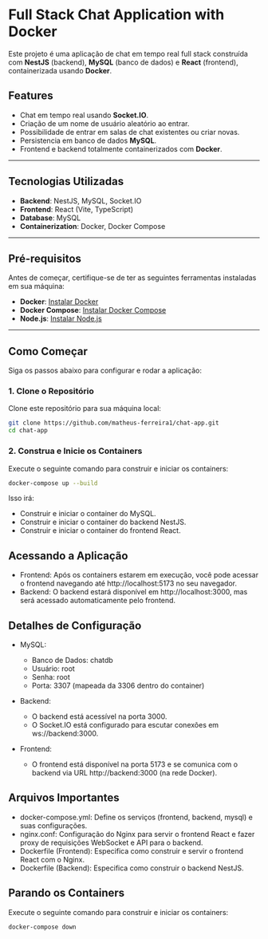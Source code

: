 # **Full Stack Chat Application with Docker**

Este projeto é uma aplicação de chat em tempo real full stack construída com **NestJS** (backend), **MySQL** (banco de dados) e **React** (frontend), containerizada usando **Docker**.

## **Features**

- Chat em tempo real usando **Socket.IO**.
- Criação de um nome de usuário aleatório ao entrar.
- Possibilidade de entrar em salas de chat existentes ou criar novas.
- Persistencia em banco de dados **MySQL**.
- Frontend e backend totalmente containerizados com **Docker**.

---

## **Tecnologias Utilizadas**

- **Backend**: NestJS, MySQL, Socket.IO
- **Frontend**: React (Vite, TypeScript)
- **Database**: MySQL
- **Containerization**: Docker, Docker Compose

---

## **Pré-requisitos**

Antes de começar, certifique-se de ter as seguintes ferramentas instaladas em sua máquina:

- **Docker**: [Instalar Docker](https://docs.docker.com/get-docker/)
- **Docker Compose**: [Instalar Docker Compose](https://docs.docker.com/compose/install/)
- **Node.js**: [Instalar Node.js](https://nodejs.org/)

---

## **Como Começar**

Siga os passos abaixo para configurar e rodar a aplicação:

### **1. Clone o Repositório**

Clone este repositório para sua máquina local:

```bash
git clone https://github.com/matheus-ferreira1/chat-app.git
cd chat-app
```

### **2. Construa e Inicie os Containers**

Execute o seguinte comando para construir e iniciar os containers:

```bash
docker-compose up --build
```

Isso irá:
- Construir e iniciar o container do MySQL.
- Construir e iniciar o container do backend NestJS.
- Construir e iniciar o container do frontend React.

## Acessando a Aplicação

- Frontend: Após os containers estarem em execução, você pode acessar o frontend navegando até http://localhost:5173 no seu navegador.
- Backend: O backend estará disponível em http://localhost:3000, mas será acessado automaticamente pelo frontend.

## Detalhes de Configuração
- MySQL:
    - Banco de Dados: chatdb
    - Usuário: root
    - Senha: root
    - Porta: 3307 (mapeada da 3306 dentro do container)

- Backend:
    - O backend está acessível na porta 3000.
    - O Socket.IO está configurado para escutar conexões em ws://backend:3000.

- Frontend:
    - O frontend está disponível na porta 5173 e se comunica com o backend via URL http://backend:3000 (na rede Docker).
 
## Arquivos Importantes
- docker-compose.yml: Define os serviços (frontend, backend, mysql) e suas configurações.
- nginx.conf: Configuração do Nginx para servir o frontend React e fazer proxy de requisições WebSocket e API para o backend.
- Dockerfile (Frontend): Especifica como construir e servir o frontend React com o Nginx.
- Dockerfile (Backend): Especifica como construir o backend NestJS.

## Parando os Containers

Execute o seguinte comando para construir e iniciar os containers:

```bash
docker-compose down
```
